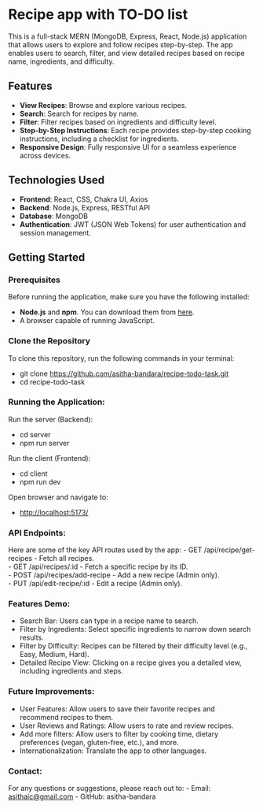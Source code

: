 # Recipe app with TO-DO list

This is a full-stack MERN (MongoDB, Express, React, Node.js) application that allows users to explore and follow recipes step-by-step. The app enables users to search, filter, and view detailed recipes based on recipe name, ingredients, and difficulty.

## Features
- **View Recipes**: Browse and explore various recipes.
- **Search**: Search for recipes by name.
- **Filter**: Filter recipes based on ingredients and difficulty level.
- **Step-by-Step Instructions**: Each recipe provides step-by-step cooking instructions, including a checklist for ingredients.
- **Responsive Design**: Fully responsive UI for a seamless experience across devices.

## Technologies Used
- **Frontend**: React, CSS, Chakra UI, Axios
- **Backend**: Node.js, Express, RESTful API
- **Database**: MongoDB
- **Authentication**: JWT (JSON Web Tokens) for user authentication and session management.

## Getting Started

### Prerequisites
Before running the application, make sure you have the following installed:
- **Node.js** and **npm**. You can download them from [here](https://nodejs.org/en).
- A browser capable of running JavaScript.

### Clone the Repository
To clone this repository, run the following commands in your terminal:
- git clone https://github.com/asitha-bandara/recipe-todo-task.git
- cd recipe-todo-task

### Running the Application:
  Run the server (Backend):
   - cd server
   - npm run server
    
  Run the client (Frontend):
   - cd client
   - npm run dev

  Open browser and navigate to:
   - [http://localhost:5173/](http://localhost:5173/)


### API Endpoints:
  Here are some of the key API routes used by the app:
    - GET /api/recipe/get-recipes - Fetch all recipes.\
    - GET /api/recipes/:id - Fetch a specific recipe by its ID.\
    - POST /api/recipes/add-recipe - Add a new recipe (Admin only).\
    - PUT /api/edit-recipe/:id - Edit a recipe (Admin only).

### Features Demo:
 - Search Bar: Users can type in a recipe name to search.
 - Filter by Ingredients: Select specific ingredients to narrow down search results.
 - Filter by Difficulty: Recipes can be filtered by their difficulty level (e.g., Easy, Medium, Hard).
 - Detailed Recipe View: Clicking on a recipe gives you a detailed view, including ingredients and steps.

### Future Improvements:
  - User Features: Allow users to save their favorite recipes and recommend recipes to them.
  - User Reviews and Ratings: Allow users to rate and review recipes.
  - Add more filters: Allow users to filter by cooking time, dietary preferences (vegan, gluten-free, etc.), and more.
  - Internationalization: Translate the app to other languages.

### Contact:
  For any questions or suggestions, please reach out to:
    - Email: asithaic@gmail.com
    - GitHub: asitha-bandara
